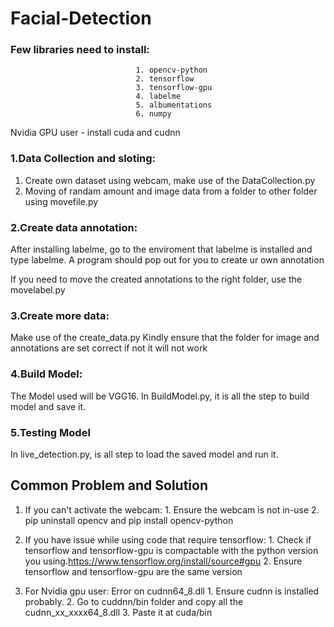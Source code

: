 # Facial-Detection

### Few libraries need to install:
                                1. opencv-python 
                                2. tensorflow 
                                3. tensorflow-gpu
                                4. labelme
                                5. albumentations
                                6. numpy

Nvidia GPU user - install cuda and cudnn 


### 1.Data Collection and sloting:

1. Create own dataset using webcam, make use of the DataCollection.py
2. Moving of randam amount and image data from a folder to other folder using movefile.py

### 2.Create data annotation:

After installing labelme, go to the enviroment that labelme is installed and type labelme.
A program should pop out for you to create ur own annotation

If you need to move the created annotations to the right folder, use the movelabel.py

### 3.Create more data:

Make use of the create_data.py
Kindly ensure that the folder for image and annotations are set correct if not it will not work

### 4.Build Model:

The Model used will be VGG16.
In BuildModel.py, it is all the step to build model and save it. 

### 5.Testing Model
In live_detection.py, is all step to load the saved model and run it.


## Common Problem and Solution

1. If you can't activate the webcam: 
                    1. Ensure the webcam is not in-use
                    2. pip uninstall opencv and pip install opencv-python

2. If you have issue while using code that require tensorflow:
                    1. Check if tensorflow and tensorflow-gpu is compactable with the python version you using.https://www.tensorflow.org/install/source#gpu 
                    2. Ensure tensorflow and tensorflow-gpu are the same version

3. For Nvidia gpu user: Error on cudnn64_8.dll
                    1. Ensure cudnn is installed probably.
                    2. Go to cuddnn/bin folder and copy all the cudnn_xx_xxxx64_8.dll
                    3. Paste it at cuda/bin
                        

